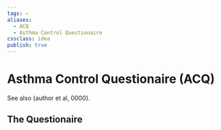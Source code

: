 ```yaml
---
tags: ✍️
aliases: 
  - ACQ
  - Asthma Control Questionaire
cssclass: idea
publish: true
---
```

# Asthma Control Questionaire (ACQ)
See also {author et al, 0000}.

## The Questionaire

